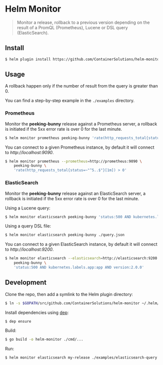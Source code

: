 Helm Monitor
============

> Monitor a release, rollback to a previous version depending on the result of
a PromQL (Prometheus), Lucene or DSL query (ElasticSearch).

## Install

```bash
$ helm plugin install https://github.com/ContainerSolutions/helm-monitor
```

## Usage

A rollback happen only if the number of result from the query is greater than 0.

You can find a step-by-step example in the `./examples` directory.

### Prometheus

Monitor the **peeking-bunny** release against a Prometheus server, a rollback
is initiated if the 5xx error rate is over 0 for the last minute.

```bash
$ helm monitor prometheus peeking-bunny 'rate(http_requests_total{status=~"^5..$"}[1m]) > 0'
```

You can connect to a given Prometheus instance, by default it will connect to
*http://localhost:9090*.

```bash
$ helm monitor prometheus --prometheus=http://prometheus:9090 \
    peeking-bunny \
    'rate(http_requests_total{status=~"^5..$"}[1m]) > 0'
```

### ElasticSearch

Monitor the **peeking-bunny** release against an ElasticSearch server, a
rollback is initiated if the 5xx error rate is over 0 for the last minute.

Using a Lucene query:

```bash
$ helm monitor elasticsearch peeking-bunny 'status:500 AND kubernetes.labels.app:app'
```

Using a query DSL file:

```bash
$ helm monitor elasticsearch peeking-bunny ./query.json
```

You can connect to a given ElasticSearch instance, by default it will connect to
*http://localhost:9200*.

```bash
$ helm monitor elasticsearch --elasticsearch=http://elasticsearch:9200 \
    peeking-bunny \
    'status:500 AND kubernetes.labels.app:app AND version:2.0.0'
```

## Development

Clone the repo, then add a symlink to the Helm plugin directory:

```bash
$ ln -s $GOPATH/src/github.com/ContainerSolutions/helm-monitor ~/.helm/plugins/helm-monitor
```

Install dependencies using [dep](https://github.com/golang/dep):

```bash
$ dep ensure
```

Build:

```bash
$ go build -o helm-monitor ./cmd/...
```

Run:

```bash
$ helm monitor elasticsearch my-release ./examples/elasticsearch-query.json
```
